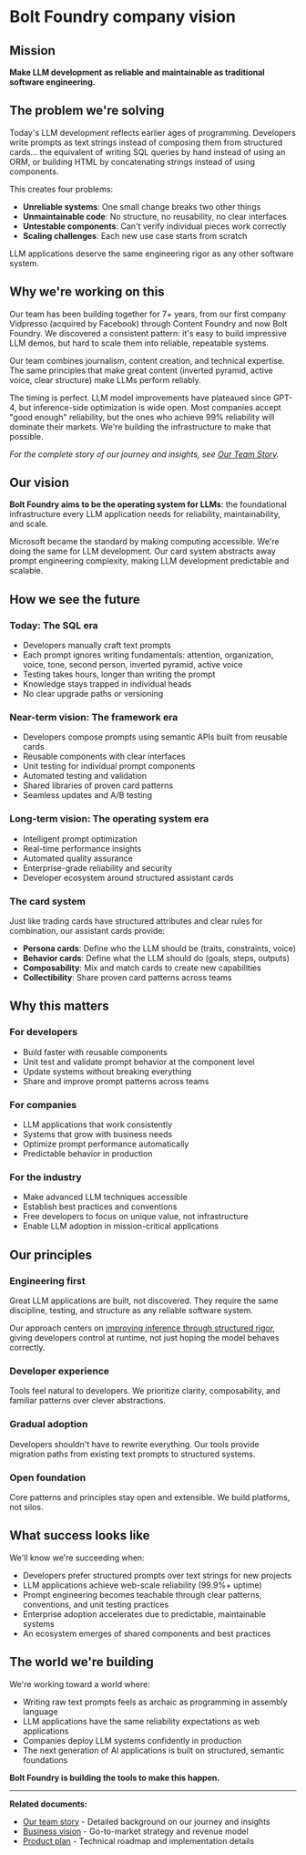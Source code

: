 # Bolt Foundry company vision

## Mission

**Make LLM development as reliable and maintainable as traditional software
engineering.**

## The problem we're solving

Today's LLM development reflects earlier ages of programming. Developers write
prompts as text strings instead of composing them from structured cards... the
equivalent of writing SQL queries by hand instead of using an ORM, or building
HTML by concatenating strings instead of using components.

This creates four problems:

- **Unreliable systems**: One small change breaks two other things
- **Unmaintainable code**: No structure, no reusability, no clear interfaces
- **Untestable components**: Can't verify individual pieces work correctly
- **Scaling challenges**: Each new use case starts from scratch

LLM applications deserve the same engineering rigor as any other software
system.

## Why we're working on this

Our team has been building together for 7+ years, from our first company
Vidpresso (acquired by Facebook) through Content Foundry and now Bolt Foundry.
We discovered a consistent pattern: it's easy to build impressive LLM demos, but
hard to scale them into reliable, repeatable systems.

Our team combines journalism, content creation, and technical expertise. The
same principles that make great content (inverted pyramid, active voice, clear
structure) make LLMs perform reliably.

The timing is perfect. LLM model improvements have plateaued since GPT-4, but
inference-side optimization is wide open. Most companies accept "good enough"
reliability, but the ones who achieve 99% reliability will dominate their
markets. We're building the infrastructure to make that possible.

_For the complete story of our journey and insights, see
[Our Team Story](team-story)._

## Our vision

**Bolt Foundry aims to be the operating system for LLMs**: the foundational
infrastructure every LLM application needs for reliability, maintainability, and
scale.

Microsoft became the standard by making computing accessible. We're doing the
same for LLM development. Our card system abstracts away prompt engineering
complexity, making LLM development predictable and scalable.

## How we see the future

### Today: The SQL era

- Developers manually craft text prompts
- Each prompt ignores writing fundamentals: attention, organization, voice,
  tone, second person, inverted pyramid, active voice
- Testing takes hours, longer than writing the prompt
- Knowledge stays trapped in individual heads
- No clear upgrade paths or versioning

### Near-term vision: The framework era

- Developers compose prompts using semantic APIs built from reusable cards
- Reusable components with clear interfaces
- Unit testing for individual prompt components
- Automated testing and validation
- Shared libraries of proven card patterns
- Seamless updates and A/B testing

### Long-term vision: The operating system era

- Intelligent prompt optimization
- Real-time performance insights
- Automated quality assurance
- Enterprise-grade reliability and security
- Developer ecosystem around structured assistant cards

### The card system

Just like trading cards have structured attributes and clear rules for
combination, our assistant cards provide:

- **Persona cards**: Define who the LLM should be (traits, constraints, voice)
- **Behavior cards**: Define what the LLM should do (goals, steps, outputs)
- **Composability**: Mix and match cards to create new capabilities
- **Collectibility**: Share proven card patterns across teams

## Why this matters

### For developers

- Build faster with reusable components
- Unit test and validate prompt behavior at the component level
- Update systems without breaking everything
- Share and improve prompt patterns across teams

### For companies

- LLM applications that work consistently
- Systems that grow with business needs
- Optimize prompt performance automatically
- Predictable behavior in production

### For the industry

- Make advanced LLM techniques accessible
- Establish best practices and conventions
- Free developers to focus on unique value, not infrastructure
- Enable LLM adoption in mission-critical applications

## Our principles

### Engineering first

Great LLM applications are built, not discovered. They require the same
discipline, testing, and structure as any reliable software system.

Our approach centers on
[improving inference through structured rigor](improving-inference-philosophy),
giving developers control at runtime, not just hoping the model behaves
correctly.

### Developer experience

Tools feel natural to developers. We prioritize clarity, composability, and
familiar patterns over clever abstractions.

### Gradual adoption

Developers shouldn't have to rewrite everything. Our tools provide migration
paths from existing text prompts to structured systems.

### Open foundation

Core patterns and principles stay open and extensible. We build platforms, not
silos.

## What success looks like

We'll know we're succeeding when:

- Developers prefer structured prompts over text strings for new projects
- LLM applications achieve web-scale reliability (99.9%+ uptime)
- Prompt engineering becomes teachable through clear patterns, conventions, and
  unit testing practices
- Enterprise adoption accelerates due to predictable, maintainable systems
- An ecosystem emerges of shared components and best practices

## The world we're building

We're working toward a world where:

- Writing raw text prompts feels as archaic as programming in assembly language
- LLM applications have the same reliability expectations as web applications
- Companies deploy LLM systems confidently in production
- The next generation of AI applications is built on structured, semantic
  foundations

**Bolt Foundry is building the tools to make this happen.**

---

**Related documents:**

- [Our team story](team-story) - Detailed background on our journey and insights
- [Business vision](business-vision) - Go-to-market strategy and revenue model
- [Product plan](product-plan) - Technical roadmap and implementation details
